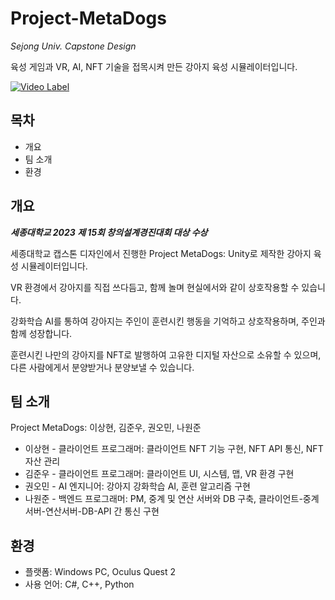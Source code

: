 # Project-MetaDogs

*Sejong Univ. Capstone Design*

육성 게임과 VR, AI, NFT 기술을 접목시켜 만든 강아지 육성 시뮬레이터입니다.

[![Video Label](http://img.youtube.com/vi/stI5Q09BKZo/0.jpg)](https://www.youtube.com/watch?v=stI5Q09BKZo)

## 목차
+ 개요
+ 팀 소개
+ 환경


## 개요
***세종대학교 2023 제 15회 창의설계경진대회 대상 수상***

세종대학교 캡스톤 디자인에서 진행한 Project MetaDogs: Unity로 제작한 강아지 육성 시뮬레이터입니다.  

VR 환경에서 강아지를 직접 쓰다듬고, 함께 놀며 현실에서와 같이 상호작용할 수 있습니다.  

강화학습 AI를 통하여 강아지는 주인이 훈련시킨 행동을 기억하고 상호작용하며, 주인과 함께 성장합니다.  

훈련시킨 나만의 강아지를 NFT로 발행하여 고유한 디지털 자산으로 소유할 수 있으며, 다른 사람에게서 분양받거나 분양보낼 수 있습니다.  


## 팀 소개
Project MetaDogs: 이상현, 김준우, 권오민, 나원준
+ 이상현 - 클라이언트 프로그래머: 클라이언트 NFT 기능 구현, NFT API 통신, NFT 자산 관리
+ 김준우 - 클라이언트 프로그래머: 클라이언트 UI, 시스템, 맵, VR 환경 구현
+ 권오민 - AI 엔지니어: 강아지 강화학습 AI, 훈련 알고리즘 구현
+ 나원준 - 백엔드 프로그래머: PM, 중계 및 연산 서버와 DB 구축, 클라이언트-중계서버-연산서버-DB-API 간 통신 구현


## 환경
+ 플랫폼: Windows PC, Oculus Quest 2
+ 사용 언어: C#, C++, Python
